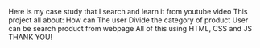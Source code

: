 Here is my case study that I search and learn it from youtube video
This project all about:
How can The user Divide the category of product
User can be search product from webpage
All of this using HTML, CSS and JS
THANK YOU!
